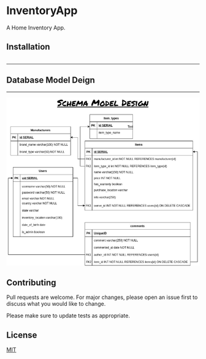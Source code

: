 # InventoryApp

A Home Inventory App.

## Installation

```bash

```

---

## Database Model Deign

---

![Screenshot - Schema Model Design](.plans/SchemaDesigns.jpg)

## Contributing

Pull requests are welcome. For major changes, please open an issue first to discuss what you would like to change.

Please make sure to update tests as appropriate.

## License

[MIT](https://choosealicense.com/licenses/mit/)
